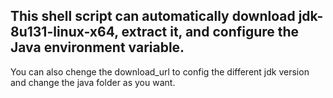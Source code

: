 ## This shell script can automatically download jdk-8u131-linux-x64, extract it, and configure the Java environment variable. 
You can also chenge the download_url to config the different jdk version and change the java folder as you want.
